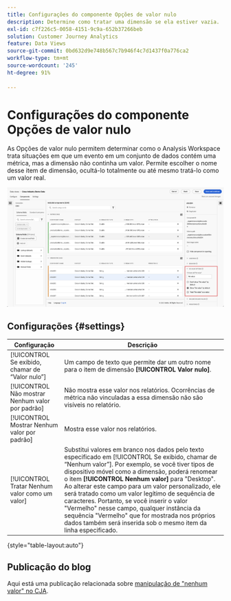 ```yaml
---
title: Configurações do componente Opções de valor nulo
description: Determine como tratar uma dimensão se ela estiver vazia.
exl-id: c7f226c5-0058-4151-9c9a-652b37266beb
solution: Customer Journey Analytics
feature: Data Views
source-git-commit: 0bd632d9e748b567c7b946f4c7d1437f0a776ca2
workflow-type: tm+mt
source-wordcount: '245'
ht-degree: 91%

---
```


# Configurações do componente Opções de valor nulo

As Opções de valor nulo permitem determinar como o Analysis Workspace trata situações em que um evento em um conjunto de dados contém uma métrica, mas a dimensão não continha um valor. Permite escolher o nome desse item de dimensão, ocultá-lo totalmente ou até mesmo tratá-lo como um valor real.

![Sem opções de valor](../assets/no-value-options.png)

## Configurações  {#settings}

| Configuração | Descrição |
| --- | --- |
| [!UICONTROL Se exibido, chamar de “Valor nulo”] | Um campo de texto que permite dar um outro nome para o item de dimensão **[!UICONTROL Valor nulo]**. |
| [!UICONTROL Não mostrar Nenhum valor por padrão] | Não mostra esse valor nos relatórios. Ocorrências de métrica não vinculadas a essa dimensão não são visíveis no relatório. |
| [!UICONTROL Mostrar Nenhum valor por padrão] | Mostra esse valor nos relatórios. |
| [!UICONTROL Tratar Nenhum valor como um valor] | Substitui valores em branco nos dados pelo texto especificado em [!UICONTROL Se exibido, chamar de “Nenhum valor”]. Por exemplo, se você tiver tipos de dispositivo móvel como a dimensão, poderá renomear o item **[!UICONTROL Nenhum valor]** para &quot;Desktop&quot;. Ao alterar este campo para um valor personalizado, ele será tratado como um valor legítimo de sequência de caracteres. Portanto, se você inserir o valor &quot;Vermelho&quot; nesse campo, qualquer instância da sequência &quot;Vermelho&quot; que for mostrada nos próprios dados também será inserida sob o mesmo item da linha especificado. |

{style="table-layout:auto"}

## Publicação do blog

Aqui está uma publicação relacionada sobre [manipulação de &quot;nenhum valor&quot; no CJA](https://experienceleaguecommunities.adobe.com/t5/adobe-analytics-blogs/handling-quot-no-value-quot-in-customer-journey-analytics/ba-p/597339).
